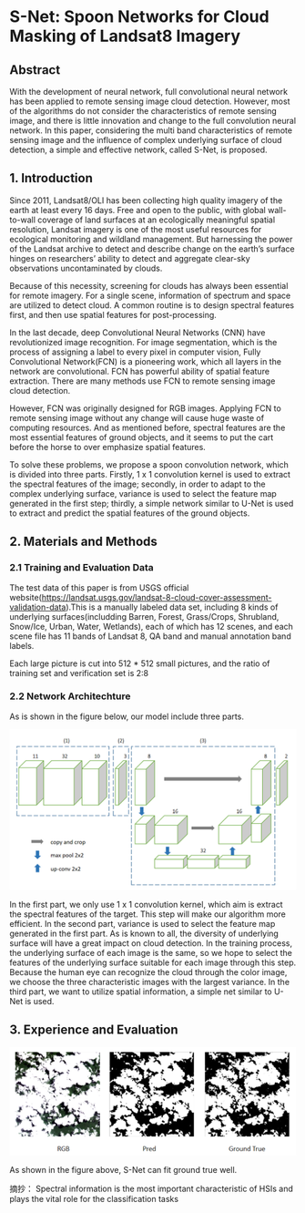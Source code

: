 # S-Net: Spoon Networks for Cloud Masking of Landsat8 Imagery

## Abstract

With the development of neural network, full convolutional neural network has been applied to remote sensing image cloud detection. However, most of the algorithms do not consider the characteristics of remote sensing image, and there is little innovation and change to the full convolution neural network. In this paper, considering the multi band characteristics of remote sensing image and the influence of complex underlying surface of cloud detection, a simple and effective network, called S-Net, is proposed.

## 1. Introduction

Since 2011, Landsat8/OLI has been collecting high quality imagery of the earth at least every 16 days. Free and open to the public, with global wall-to-wall coverage of land surfaces at an ecologically meaningful spatial resolution, Landsat imagery is one of the most useful resources for ecological monitoring and wildland management. But harnessing the power of the Landsat archive to detect and describe change on the earth’s surface hinges on researchers’ ability to detect and aggregate clear-sky observations uncontaminated by clouds.

Because of this necessity, screening for clouds has always been essential for remote imagery. For a single scene, information of spectrum and space are utilized to detect cloud. A common routine is to design spectral features first, and then use spatial features for post-processing.

In the last decade, deep Convolutional Neural Networks (CNN) have revolutionized image recognition. For image segmentation, which is the process of assigning a label to every pixel in computer vision, Fully Convolutional Network(FCN) is a pioneering work, which all layers in the network are convolutional. FCN has powerful ability of spatial feature extraction. There are many methods use FCN to remote sensing image cloud detection.

However, FCN was originally designed for RGB images. Applying FCN to remote sensing image without any change will cause huge waste of computing resources. And as mentioned before, spectral features are the most essential features of ground objects, and it seems to put the cart before the horse to over emphasize spatial features.

To solve these problems, we propose a spoon convolution network, which is divided into three parts. Firstly, 1 x 1 convolution kernel is used to extract the spectral features of the image; secondly, in order to adapt to the complex underlying surface, variance is used to select the feature map generated in the first step; thirdly, a simple network similar to U-Net is used to extract and predict the spatial features of the ground objects.

## 2. Materials and Methods

### 2.1 Training and Evaluation Data

The test data of this paper is from USGS official website(<https://landsat.usgs.gov/landsat-8-cloud-cover-assessment-validation-data>).This is a manually labeled data set, including 8 kinds of underlying surfaces(includding Barren, Forest, Grass/Crops, Shrubland, Snow/Ice, Urban, Water, Wetlands), each of which has 12 scenes, and each scene file has 11 bands of Landsat 8, QA band and manual annotation band labels.

Each large picture is cut into 512 * 512 small pictures, and the ratio of training set and verification set is 2:8

### 2.2 Network Architechture

As is shown in the figure below, our model include three parts.

![img](3.png)

In the first part, we only use 1 x 1 convolution kernel, which aim is extract the spectral features of the target. This step will make our algorithm more efficient. In the second part, variance is used to select the feature map generated in the first part. As is known to all, the diversity of underlying surface will have a great impact on cloud detection. In the training process, the underlying surface of each image is the same, so we hope to select the features of the underlying surface suitable for each image through this step. Because the human eye can recognize the cloud through the color image, we choose the three characteristic images with the largest variance. In the third part, we want to utilize spatial information, a simple net similar to U-Net is used.

## 3. Experience and Evaluation

![img](7.png)

As shown in the figure above, S-Net can fit ground true well.

摘抄：
Spectral information is the most important characteristic of HSIs and plays the vital role for the classification tasks
